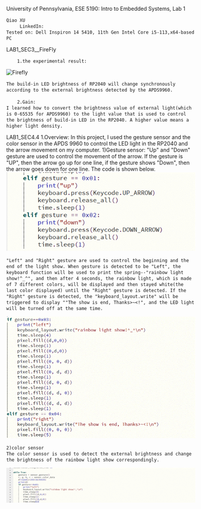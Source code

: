 University of Pennsylvania, ESE 5190: Intro to Embedded Systems, Lab 1

    Qiao XU
         LinkedIn:
    Tested on: Dell Inspiron 14 5410, 11th Gen Intel Core i5-113,x64-based PC
LAB1_SEC3__FireFly 

        1.the experimental result:
        
![Firefly](https://github.com/23qiaoqiaoo/ese5190-2022-lab1-firefly_Qiao/raw/main/firefly.gif)

    The build-in LED brightness of RP2040 will change synchronously according to the external brightness detected by the APDS9960.
    
        2.Gain: 
    I learned how to convert the brightness value of external light(which is 0-65535 for APDS9960) to the light value that is used to control the brightness of build-in LED in the RP2040. A higher value means a higher light density.

LAB1_SEC4.4
        1.Overview: 
    In this project, I used the gesture sensor and the color sensor in the APDS 9960 to control the LED light in the RP2040 and the arrow movement on my computer.
    1)Gesture sensor:
    "Up" and "Down" gesture are used to control the movement of the arrow. If the gesture is "UP", then the arrow go up for one line, if the gesture shows "Down", then the arrow goes down for one line. The code is shown below.
![Up_Down](https://github.com/23qiaoqiaoo/ese5190-2022-lab1-firefly_Qiao/raw/595e70c546ee0b2c20d5ae1cc58aa1b2f03dff7a/Up_Down.gif)
    
    "Left" and "Right" gesture are used to control the beginning and the end of the light show. When gesture is detected to be "Left", the keyboard function will be used to print the spring--"rainbow light show!^_^", and then after 4 seconds, the rainbow light, which is made of 7 different colors, will be displayed and then stayed white(the last color displayed) until the "Right" gesture is detected. If the "Right" gesture is detected, the "keyboard_layout.write" will be triggered to display ""The show is end, Thanks>~<!", and the LED light will be turned off at the same time.

![Left_Right_gesture](https://github.com/23qiaoqiaoo/ese5190-2022-lab1-firefly_Qiao/raw/595e70c546ee0b2c20d5ae1cc58aa1b2f03dff7a/Left_Right_gesture.gif) 
    
    2)color sensor
    The color sensor is used to detect the external brightness and change the brightness of the rainbow light show correspondingly.
![Color_control](https://github.com/23qiaoqiaoo/ese5190-2022-lab1-firefly_Qiao/raw/6d34310b3f8e910ca982e1fc4f8acae3dbef5447/Color_control.gif)




